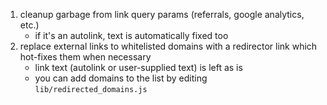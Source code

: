 1. cleanup garbage from link query params (referrals, google analytics, etc.)
    - if it's an autolink, text is automatically fixed too
2. replace external links to whitelisted domains with a redirector link which hot-fixes them when necessary
    - link text (autolink or user-supplied text) is left as is
    - you can add domains to the list by editing `lib/redirected_domains.js`
